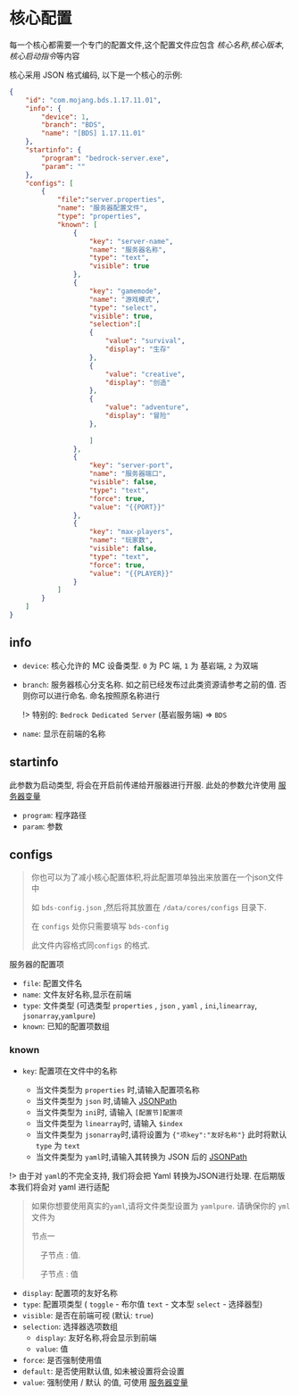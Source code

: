# 核心配置

每一个核心都需要一个专门的配置文件,这个配置文件应包含 *核心名称*,*核心版本*,*核心启动指令*等内容

核心采用 JSON 格式编码, 以下是一个核心的示例:

```json
{
	"id": "com.mojang.bds.1.17.11.01",
	"info": {
		"device": 1,
		"branch": "BDS",
		"name": "[BDS] 1.17.11.01"
	},
	"startinfo": {
		"program": "bedrock-server.exe",
		"param": ""
	},
	"configs": [
		{
            "file":"server.properties",
			"name": "服务器配置文件",
			"type": "properties",
			"known": [
				{
					"key": "server-name",
					"name": "服务器名称",
					"type": "text",
					"visible": true
				},
				{
					"key": "gamemode",
					"name": "游戏模式",
					"type": "select",
					"visible": true,
					"selection":[
					{
						"value": "survival",
						"display": "生存"
					},
					{
						"value": "creative",
						"display": "创造"
					},
					{
						"value": "adventure",
						"display": "冒险"
					},
					
					]
				},
				{
					"key": "server-port",
					"name": "服务器端口",
					"visible": false,
					"type": "text",
					"force": true,
					"value": "{{PORT}}"
				},
				{
					"key": "max-players",
					"name": "玩家数",
					"visible": false,
					"type": "text",
					"force": true,
					"value": "{{PLAYER}}"
				}
			]
		}
	]
}
```

## info

* `device`: 核心允许的 MC 设备类型. `0` 为 PC 端, `1` 为 基岩端, `2` 为双端

* `branch`: 服务器核心分支名称. 如之前已经发布过此类资源请参考之前的值. 否则你可以进行命名. 命名按照原名称进行 

  !> 特别的: `Bedrock Dedicated Server` (基岩服务端) => `BDS`

* `name`: 显示在前端的名称

## startinfo

此参数为启动类型, 将会在开启前传递给开服器进行开服. 此处的参数允许使用 [服务器变量](/core-servervar)

* `program`: 程序路径
* `param`: 参数

## configs

> 你也可以为了减小核心配置体积,将此配置项单独出来放置在一个json文件中 
>
> 如 `bds-config.json` ,然后将其放置在 `/data/cores/configs` 目录下. 
>
> 在 `configs` 处你只需要填写 `bds-config`
>
> 此文件内容格式同`configs` 的格式.

服务器的配置项 

* `file`: 配置文件名
* `name`: 文件友好名称,显示在前端
* `type`: 文件类型 (可选类型 `properties` , `json` , `yaml` , `ini`,`linearray`, `jsonarray`,`yamlpure`)
* `known`: 已知的配置项数组

### known

* `key`: 配置项在文件中的名称

  * 当文件类型为 `properties` 时,请输入配置项名称
  * 当文件类型为 `json` 时,请输入 [JSONPath](https://goessner.net/articles/JsonPath/)
  * 当文件类型为 `ini`时, 请输入 `[配置节]配置项`
  * 当文件类型为 `linearray`时, 请输入 `$index`
  * 当文件类型为 `jsonarray`时,请将设置为 `{"项key":"友好名称"}` 此时将默认 `type` 为 `text`
  * 当文件类型为 `yaml`时,请输入其转换为 JSON 后的 [JSONPath](https://goessner.net/articles/JsonPath/)
  
  

!> 由于对 `yaml`的不完全支持, 我们将会把 Yaml 转换为JSON进行处理. 在后期版本我们将会对 yaml 进行适配

> 如果你想要使用真实的`yaml`,请将文件类型设置为 `yamlpure`. 请确保你的 `yml` 文件为 
>
> 节点一 
>
> &nbsp;&nbsp;&nbsp;&nbsp;子节点 : 值.  
>
> &nbsp;&nbsp;&nbsp;&nbsp;子节点 : 值

* `display`: 配置项的友好名称
* `type`: 配置项类型 ( `toggle` - 布尔值  `text` - 文本型  `select` - 选择器型)
* `visible`: 是否在前端可视 (默认: `true`)
* `selection`: 选择器选项数组
  * `display`: 友好名称,将会显示到前端
  * `value`: 值
* `force`: 是否强制使用值
* `default`: 是否使用默认值, 如未被设置将会设置
* `value`: 强制使用 / 默认 的值, 可使用 [服务器变量](/core-servervar)
